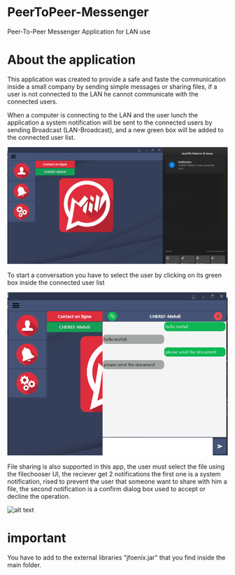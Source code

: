 # PeerToPeer-Messenger
Peer-To-Peer Messenger Application for LAN use

# About the application

This application was created to provide a safe and faste the communication inside a small company by sending simple messages or sharing files, if a user is not connected to the LAN he cannot communicate with the connected users.

When a computer is connecting to the LAN and the user lunch the application a system notification will be sent to the connected users by sending Broadcast (LAN-Broadcast), and a new green box will be added to the connected user list.

![alt text](https://github.com/CHEREF-Mehdi/PeerToPeer-Messenger/blob/master/ReadMeImages/Screenshot%20(5).png)

To start a conversation you have to select the user by clicking on its green box  inside the connected user list

![alt text](https://github.com/CHEREF-Mehdi/PeerToPeer-Messenger/blob/master/ReadMeImages/Screenshot%20(6).png)

File sharing is also supported in this app, the user must select the file using the filechooser UI, the reciever get 2 notifications the first one is a system notification, rised to prevent the user that someone want to share with him a file, the second notification is a confirm dialog box used to accept or decline the operation.

![alt text]()

# important
You have to add to the external libraries "jfoenix.jar" that you find inside the main folder.
